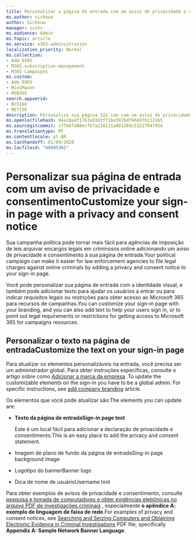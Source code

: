 ```yaml
---
title: Personalizar a página de entrada com um aviso de privacidade e consentimento
ms.author: sirkkuw
author: Sirkkuw
manager: scotv
ms.audience: Admin
ms.topic: article
ms.service: o365-administration
localization_priority: Normal
ms.collection:
- Adm_O365
- M365-subscription-management
- M365-Campaigns
ms.custom:
- Adm_O365
- MiniMaven
- MSB365
search.appverid:
- BCS160
- MET150
description: Personalize sua página SIG com com um aviso de privacidade e consentimento para o Microsoft 365 para campanhas.
ms.openlocfilehash: 94a18a4f1763a93d3ff1be5976df66b6fb112165
ms.sourcegitcommit: cf7b0fd80ecfb7a216111a801269c5322794795e
ms.translationtype: MT
ms.contentlocale: pt-BR
ms.lasthandoff: 01/09/2020
ms.locfileid: "40995301"
---
```

# <a name="customize-your-sign-in-page-with-a-privacy-and-consent-notice"></a><span data-ttu-id="86f5e-103">Personalizar sua página de entrada com um aviso de privacidade e consentimento</span><span class="sxs-lookup"><span data-stu-id="86f5e-103">Customize your sign-in page with a privacy and consent notice</span></span>

<span data-ttu-id="86f5e-104">Sua campanha política pode tornar mais fácil para agências de imposição de leis arquivar encargos legais em criminosos online adicionando um aviso de privacidade e consentimento à sua página de entrada.</span><span class="sxs-lookup"><span data-stu-id="86f5e-104">Your political campaign can make it easier for law enforcement agencies to file legal charges against online criminals by adding a privacy and consent notice to your sign-in page.</span></span>

<span data-ttu-id="86f5e-105">Você pode personalizar sua página de entrada com a identidade visual, e também pode adicionar texto para ajudar os usuários a entrar ou para indicar requisitos legais ou restrições para obter acesso ao Microsoft 365 para recursos de campanhas.</span><span class="sxs-lookup"><span data-stu-id="86f5e-105">You can customize your sign-in page with your branding, and you can also add text to help your users sign in, or to point out legal requirements or restrictions for getting access to Microsoft 365 for campaigns resources.</span></span>

## <a name="customize-the-text-on-your-sign-in-page"></a><span data-ttu-id="86f5e-106">Personalizar o texto na página de entrada</span><span class="sxs-lookup"><span data-stu-id="86f5e-106">Customize the text on your sign-in page</span></span>

<span data-ttu-id="86f5e-107">Para atualizar os elementos personalizáveis na entrada, você precisa ser um administrador global. Para obter instruções específicas, consulte o artigo sobre como [Adicionar a marca da empresa](https://docs.microsoft.com/azure/active-directory/fundamentals/customize-branding) .</span><span class="sxs-lookup"><span data-stu-id="86f5e-107">To update the customizable elements on the sign-in you have to be a global admin. For specific instructions, see [add company branding](https://docs.microsoft.com/azure/active-directory/fundamentals/customize-branding) article.</span></span>

<span data-ttu-id="86f5e-108">Os elementos que você pode atualizar são:</span><span class="sxs-lookup"><span data-stu-id="86f5e-108">The elements you can update are:</span></span>

- <span data-ttu-id="86f5e-109">**Texto da página de entrada**</span><span class="sxs-lookup"><span data-stu-id="86f5e-109">**Sign-in page text**</span></span>

    <span data-ttu-id="86f5e-110">Este é um local fácil para adicionar a declaração de privacidade e consentimento.</span><span class="sxs-lookup"><span data-stu-id="86f5e-110">This is an easy place to add the privacy and consent statement.</span></span>
- <span data-ttu-id="86f5e-111">Imagem de plano de fundo da página de entrada</span><span class="sxs-lookup"><span data-stu-id="86f5e-111">Sing-in page background image</span></span>
- <span data-ttu-id="86f5e-112">Logotipo do banner</span><span class="sxs-lookup"><span data-stu-id="86f5e-112">Banner logo</span></span>
- <span data-ttu-id="86f5e-113">Dica de nome de usuário</span><span class="sxs-lookup"><span data-stu-id="86f5e-113">Username hint</span></span>

<span data-ttu-id="86f5e-114">Para obter exemplos de avisos de privacidade e consentimento, consulte [pesquisa e tomada de computadores e obter evidências eletrônicas no arquivo PDF de investigações criminais](https://www.justice.gov/sites/default/files/criminal-ccips/legacy/2015/01/14/ssmanual2009.pdf) , especialmente **o apêndice A: exemplo de linguagem de faixa de rede**.</span><span class="sxs-lookup"><span data-stu-id="86f5e-114">For examples of privacy and consent notices, see [Searching and Seizing Computers and Obtaining Electronic Evidence in Criminal Investigations](https://www.justice.gov/sites/default/files/criminal-ccips/legacy/2015/01/14/ssmanual2009.pdf) PDF file, specifically **Appendix A: Sample Network Banner Language**.</span></span>


